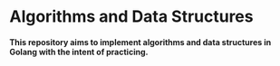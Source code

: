 # Algorithms and Data Structures

#### This repository aims to implement algorithms and data structures in Golang with the intent of practicing. 
